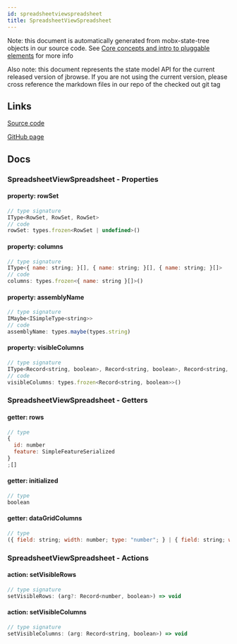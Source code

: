 ```yaml
---
id: spreadsheetviewspreadsheet
title: SpreadsheetViewSpreadsheet
---
```


Note: this document is automatically generated from mobx-state-tree objects in
our source code. See
[Core concepts and intro to pluggable elements](/docs/developer_guide/) for more
info

Also note: this document represents the state model API for the current released
version of jbrowse. If you are not using the current version, please cross
reference the markdown files in our repo of the checked out git tag

## Links

[Source code](https://github.com/GMOD/jbrowse-components/blob/main/plugins/spreadsheet-view/src/SpreadsheetView/SpreadsheetModel.tsx)

[GitHub page](https://github.com/GMOD/jbrowse-components/tree/main/website/docs/models/SpreadsheetViewSpreadsheet.md)

## Docs

### SpreadsheetViewSpreadsheet - Properties

#### property: rowSet

```js
// type signature
IType<RowSet, RowSet, RowSet>
// code
rowSet: types.frozen<RowSet | undefined>()
```

#### property: columns

```js
// type signature
IType<{ name: string; }[], { name: string; }[], { name: string; }[]>
// code
columns: types.frozen<{ name: string }[]>()
```

#### property: assemblyName

```js
// type signature
IMaybe<ISimpleType<string>>
// code
assemblyName: types.maybe(types.string)
```

#### property: visibleColumns

```js
// type signature
IType<Record<string, boolean>, Record<string, boolean>, Record<string, boolean>>
// code
visibleColumns: types.frozen<Record<string, boolean>>()
```

### SpreadsheetViewSpreadsheet - Getters

#### getter: rows

```js
// type
{
  id: number
  feature: SimpleFeatureSerialized
}
;[]
```

#### getter: initialized

```js
// type
boolean
```

#### getter: dataGridColumns

```js
// type
({ field: string; width: number; type: "number"; } | { field: string; width: number; renderCell: ({ row }: GridRenderCellParams<{ id: number; feature: SimpleFeatureSerialized; }, any, any, GridTreeNodeWithRender>) => Element | "N/A"; type?: undefined; valueGetter?: undefined; valueFormatter?: undefined; } | { ...; }...
```

### SpreadsheetViewSpreadsheet - Actions

#### action: setVisibleRows

```js
// type signature
setVisibleRows: (arg?: Record<number, boolean>) => void
```

#### action: setVisibleColumns

```js
// type signature
setVisibleColumns: (arg: Record<string, boolean>) => void
```
